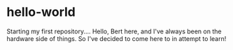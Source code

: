 # hello-world
Starting my first repository....
Hello, Bert here, and I've always been on the hardware side of things.
So I've decided to come here to in attempt to learn!
